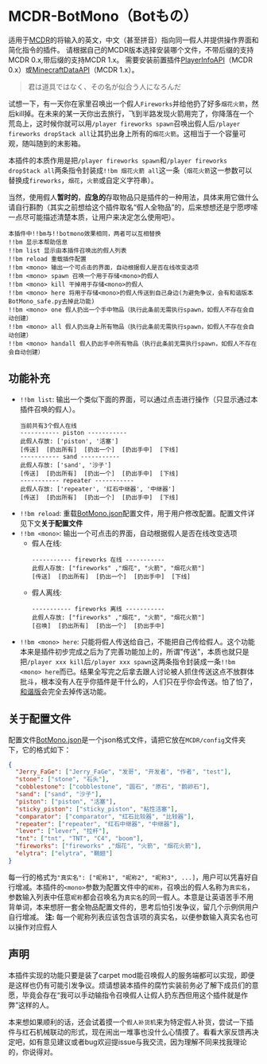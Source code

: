 # MCDR-BotMono（Botもの）

适用于[MCDR](https://github.com/Fallen-Breath/MCDReforged)的将输入的英文，中文（甚至拼音）指向同一假人并提供操作界面和简化指令的插件。
请根据自己的MCDR版本选择安装哪个文件，不带后缀的支持MCDR 0.x,带后缀的支持MCDR 1.x。
需要安装前置插件[PlayerInfoAPI](https://github.com/TISUnion/PlayerInfoAPI)（MCDR 0.x）或[MinecraftDataAPI](https://github.com/MCDReforged/MinecraftDataAPI)（MCDR 1.x）。

> 君は道具ではなく、その名が似合う人になろんだ

试想一下，有一天你在家里召唤出一个假人`Fireworks`并给他扔了好多`烟花火箭`，然后kill掉。在未来的某一天你出去旅行，飞到半路发现火箭用完了，你降落在一个荒岛上，这时候你就可以用`/player fireworks spawn`召唤出假人后`/player fireworks dropStack all`让其扔出身上所有的`烟花火箭`。这相当于一个容量可观，随叫随到的末影箱。

本插件的本质作用是把`/player fireworks spawn`和`/player fireworks dropStack all`两条指令封装成`!!bm 烟花火箭 all`这一条（`烟花火箭`这一参数可以替换成`fireworks`，`烟花`，`火箭`或自定义字符串）。

当然，使用假人**暂时的**，**应急的**存取物品只是插件的一种用法，具体来用它做什么请自行斟酌（其实之前想给这个插件取名“假人全物品”的，后来想想还是宁愿啰嗦一点尽可能描述清楚本质，让用户来决定怎么使用吧）。

```MCDR(虽然知道不可能会支持但还是写上了23333)
本插件中!!bm与!!botmono效果相同，两者可以互相替换
!!bm 显示本帮助信息
!!bm list 显示由本插件召唤出的假人列表
!!bm reload 重载插件配置
!!bm <mono> 输出一个可点击的界面，自动根据假人是否在线改变选项
!!bm <mono> spawn 召唤一个用于存储<mono>的假人
!!bm <mono> kill 干掉用于存储<mono>的假人
!!bm <mono> here 将用于存储<mono>的假人传送到自己身边(为避免争议，会有和谐版本BotMono_safe.py去掉此功能)
!!bm <mono> one 假人扔出一个手中物品（执行此条前无需执行spawn，如假人不存在会自动创建）
!!bm <mono> all 假人扔出身上所有物品（执行此条前无需执行spawn，如假人不存在会自动创建）
!!bm <mono> handall 假人扔出手中所有物品（执行此条前无需执行spawn，如假人不存在会自动创建）
```

## 功能补充
* `!!bm list`: 输出一个类似下面的界面，可以通过点击进行操作（只显示通过本插件召唤的假人）。
  ```MCDR
  当前共有3个假人在线
  ----------- piston -----------
  此假人存放: ['piston', '活塞']
  [传送]  [扔出所有]  [扔出一个]  [扔出手中]  [下线]  
  ----------- sand -----------
  此假人存放: ['sand', '沙子']
  [传送]  [扔出所有]  [扔出一个]  [扔出手中]  [下线]  
  ----------- repeater -----------
  此假人存放: ['repeater', '红石中继器', '中继器']
  [传送]  [扔出所有]  [扔出一个]  [扔出手中]  [下线]
  ```
* `!!bm reload`: 重载[BotMono.json](https://github.com/Jerry-FaGe/MCDR-BotMono/blob/master/BotMono.json)配置文件，用于用户修改配置。配置文件详见下文**关于配置文件**
* `!!bm <mono>`: 输出一个可点击的界面，自动根据假人是否在线改变选项
  * 假人在线:
    ```
    ----------- fireworks 在线 -----------
    此假人存放: ["fireworks" ,"烟花", "火箭", "烟花火箭"]
    [传送]  [扔出所有]  [扔出一个]  [扔出手中]  [下线]  
    ```
  * 假人离线:
    ```
    ----------- fireworks 离线 -----------
    此假人存放: ["fireworks" ,"烟花", "火箭", "烟花火箭"]
    [召唤]  [扔出所有]  [扔出一个]  [扔出手中]  
    ```
* `!!bm <mono> here`: 只能将假人传送给自己，不能把自己传给假人。这个功能本来是插件初步完成之后为了完善功能加上的，所谓"传送"，本质也就只是把`/player xxx kill`后`/player xxx spawn`这两条指令封装成一条`!!bm <mono> here`而已。结果全写完之后拿去跟人讨论被人抓住传送这点不放群体批斗，根本没有人在乎你插件是干什么的，人们只在乎你会传送。怕了怕了，[和谐版](https://github.com/Jerry-FaGe/MCDR-BotMono/blob/master/BotMono_safe.py)会完全去掉传送功能。

## 关于配置文件

配置文件[BotMono.json](https://github.com/Jerry-FaGe/MCDR-BotMono/blob/master/BotMono.json)是一个json格式文件，请把它放在`MCDR/config`文件夹下，它的格式如下：
```JSON
{
  "Jerry_FaGe": ["Jerry_FaGe", "发哥", "开发者", "作者", "test"],
  "stone": ["stone", "石头"],
  "cobblestone": ["cobblestone", "圆石", "原石", "鹅卵石"],
  "sand": ["sand", "沙子"],
  "piston": ["piston", "活塞"],
  "sticky_piston": ["sticky_piston", "粘性活塞"],
  "comparator": ["comparator", "红石比较器", "比较器"],
  "repeater": ["repeater", "红石中继器", "中继器"],
  "lever": ["lever", "拉杆"],
  "tnt": ["tnt", "TNT", "C4", "boom"],
  "fireworks": ["fireworks" ,"烟花", "火箭", "烟花火箭"],
  "elytra": ["elytra", "鞘翅"]
}
```
每一行的格式为`"真实名": ["昵称1", "昵称2", "昵称3", ...]`，用户可以凭喜好自行增减。本插件的`<mono>`参数为配置文件中的`昵称`，召唤出的假人名称为`真实名`，参数输入列表中任意`昵称`都会召唤名为`真实名`的同一假人。本意是让英语苦手不用背单词，本来想肝一套全物品配置文件的，思考后怕引发争议，留几个示例供用户自行增减。
**注:** 每一个昵称列表应该包含该项的真实名，以便参数输入真实名也可以操作对应假人

## 声明

本插件实现的功能只要是装了carpet mod能召唤假人的服务端都可以实现，即便是这样也仍有可能引发争议。烦请想装本插件的腐竹实装前务必了解下成员们的意愿，毕竟会存在“我可以手动输指令召唤假人让假人扔东西但用这个插件就是作弊”这样的人。

本来想如果顺利的话，还会试着摸一个`假人补货机`来为特定假人补货，尝试一下插件与红石机械联动的形式，现在闹出一堆事也没什么心情摸了。看看大家反馈再决定吧，如有意见建议或者bug欢迎提issue与我交流，因为理解不同来找我理论的，你说得对。
